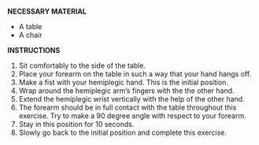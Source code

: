 **NECESSARY MATERIAL**

- A table
- A chair

**INSTRUCTIONS**

1. Sit comfortably to the side of the table.
2. Place your forearm on the table in such a way that your hand hangs off.
3. Make a fist with your hemiplegic hand. This is the initial position.
4. Wrap around the hemiplegic arm’s fingers with the the other hand.  
5. Extend the hemiplegic wrist vertically with the help of the other hand.
6. The forearm should be in full contact with the table throughout this exercise. Try to make a 90 degree angle with respect to your forearm.
7. Stay in this position for 10 seconds.
8. Slowly go back to the initial position and complete this exercise.
